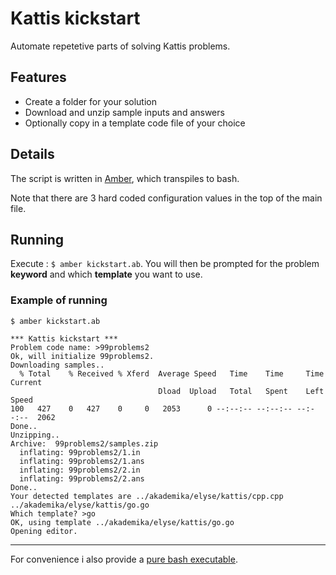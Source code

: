 # Kattis kickstart

Automate repetetive parts of solving Kattis problems.

## Features

- Create a folder for your solution
- Download and unzip sample inputs and answers
- Optionally copy in a template code file of your choice

## Details

The script is written in [Amber](https://amber-lang.com/), which transpiles to bash.

Note that there are 3 hard coded configuration values in the top of the main file.

## Running

Execute : `$ amber kickstart.ab`. You will then be prompted for the problem **keyword** and which **template** you want to use.

### Example of running

```
$ amber kickstart.ab

*** Kattis kickstart ***
Problem code name: >99problems2
Ok, will initialize 99problems2.
Downloading samples..
  % Total    % Received % Xferd  Average Speed   Time    Time     Time  Current
                                 Dload  Upload   Total   Spent    Left  Speed
100   427    0   427    0     0   2053      0 --:--:-- --:--:-- --:--:--  2062
Done..
Unzipping..
Archive:  99problems2/samples.zip
  inflating: 99problems2/1.in
  inflating: 99problems2/1.ans
  inflating: 99problems2/2.in
  inflating: 99problems2/2.ans
Done..
Your detected templates are ../akademika/elyse/kattis/cpp.cpp ../akademika/elyse/kattis/go.go
Which template? >go
OK, using template ../akademika/elyse/kattis/go.go
Opening editor.
```

---

For convenience i also provide a [pure bash executable](./transpiled.sh).
